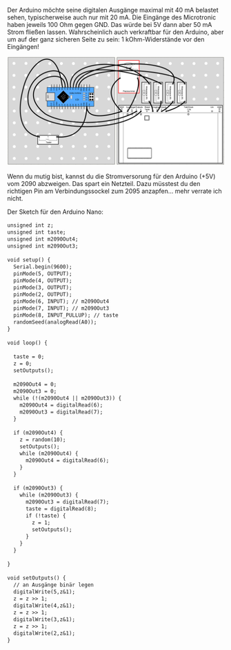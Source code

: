 Der Arduino möchte seine digitalen Ausgänge maximal mit 40 mA belastet sehen, typischerweise auch nur mit 20 mA. Die Eingänge des Microtronic haben jeweils 100 Ohm gegen GND. Das würde bei 5V dann aber 50 mA Strom fließen lassen. Wahrscheinlich auch verkraftbar für den Arduino, aber um auf der ganz sicheren Seite zu sein: 1 kOhm-Widerstände vor den Eingängen!

![Schaltplan](/pics/SchaltungArduino.png)

Wenn du mutig bist, kannst du die Stromversorung für den Arduino (+5V) vom 2090 abzweigen. Das spart ein Netzteil. Dazu müsstest du den richtigen Pin am Verbindungssockel zum 2095 anzapfen... mehr verrate ich nicht.

Der Sketch für den Arduino Nano:

```
unsigned int z;
unsigned int taste;
unsigned int m2090Out4;
unsigned int m2090Out3;

void setup() {
  Serial.begin(9600);
  pinMode(5, OUTPUT);
  pinMode(4, OUTPUT);
  pinMode(3, OUTPUT);
  pinMode(2, OUTPUT);
  pinMode(6, INPUT); // m2090Out4
  pinMode(7, INPUT); // m2090Out3
  pinMode(8, INPUT_PULLUP); // taste
  randomSeed(analogRead(A0));
}
 
void loop() {
  
  taste = 0;
  z = 0;
  setOutputs();
  
  m2090Out4 = 0;
  m2090Out3 = 0;
  while (!(m2090Out4 || m2090Out3)) {
    m2090Out4 = digitalRead(6);
    m2090Out3 = digitalRead(7);
  }

  if (m2090Out4) {
    z = random(10);
    setOutputs();
    while (m2090Out4) {
      m2090Out4 = digitalRead(6);
    }
  }

  if (m2090Out3) {
    while (m2090Out3) {
      m2090Out3 = digitalRead(7);
      taste = digitalRead(8);
      if (!taste) {
        z = 1;
        setOutputs();
      }
    }
  }

}

void setOutputs() {
  // an Ausgänge binär legen
  digitalWrite(5,z&1);
  z = z >> 1;
  digitalWrite(4,z&1);
  z = z >> 1;
  digitalWrite(3,z&1);
  z = z >> 1;
  digitalWrite(2,z&1);
}
```



